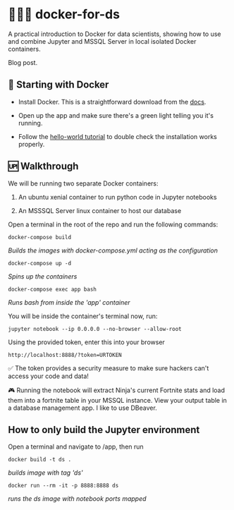 # 👨🏼‍💻 docker-for-ds
A practical introduction to Docker for data scientists, showing how to use and combine Jupyter and MSSQL Server in local isolated Docker containers.

Blog post.


## 🐳 Starting with Docker

- Install Docker. This is a straightforward download from the [docs](https://docs.docker.com/install/).

- Open up the app and make sure there's a green light telling you it's running.

- Follow the [hello-world tutorial](https://docs.docker.com/samples/library/hello-world/) to double check the installation works properly.

## 🆙 Walkthrough

We will be running two separate Docker containers:

1. An ubuntu xenial container to run python code in Jupyter notebooks

2. An MSSSQL Server linux container to host our  database

Open a terminal in the root of the repo and run the following commands:

```docker-compose build```

*Builds the images with docker-compose.yml acting as the configuration*

```docker-compose up -d```

*Spins up the containers*

```docker-compose exec app bash```

*Runs bash from inside the 'app' container*

You will be inside the container's terminal now, run:

```jupyter notebook --ip 0.0.0.0 --no-browser --allow-root```

Using the provided token, enter this into your browser

```http://localhost:8888/?token=URTOKEN```


✅ The token provides a security measure to make sure hackers can't access your code and data!


🎮 Running the notebook will extract Ninja's current Fortnite stats and load them into a fortnite table in your MSSQL instance. View your output table in a database management app. I like to use DBeaver.

## How to only build the Jupyter environment

Open a terminal and navigate to /app, then run

```docker build -t ds . ```

*builds image with tag 'ds'*

```docker run --rm -it -p 8888:8888 ds```

*runs the ds image with notebook ports mapped*